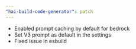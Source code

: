 ```yaml
---
"hai-build-code-generator": patch
---
```


- Enabled prompt caching by default for bedrock
- Set V3 prompt as default in the settings
- Fixed issue in esbuild
